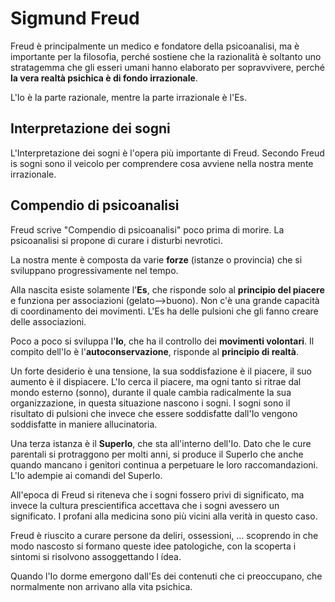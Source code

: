 # Sigmund Freud
Freud è principalmente un medico e fondatore della psicoanalisi, ma è importante per la filosofia, perché sostiene che la razionalità è soltanto uno stratagemma che gli esseri umani hanno elaborato per sopravvivere, perché **la vera realtà psichica è di fondo irrazionale**.

L'Io è la parte razionale, mentre la parte irrazionale è l'Es.

## Interpretazione dei sogni
L'Interpretazione dei sogni è l'opera più importante di Freud. Secondo Freud is sogni sono il veicolo per comprendere cosa avviene nella nostra mente irrazionale.

## Compendio di psicoanalisi
Freud scrive "Compendio di psicoanalisi" poco prima di morire. La psicoanalisi si propone di curare i disturbi nevrotici.

La nostra mente è composta da varie **forze** (istanze o provincia) che si sviluppano progressivamente nel tempo.

Alla nascita esiste solamente l'**Es**, che risponde solo al **principio del piacere** e funziona per associazioni (gelato-->buono). Non c'è una grande capacità di coordinamento dei movimenti.
L'Es ha delle pulsioni che gli fanno creare delle associazioni.

Poco a poco si sviluppa l'**Io**, che ha il controllo dei **movimenti volontari**. Il compito dell'Io è l'**autoconservazione**, risponde al **principio di realtà**.

Un forte desiderio è una tensione, la sua soddisfazione è il piacere, il suo aumento è il dispiacere.
L'Io cerca il piacere, ma ogni tanto si ritrae dal mondo esterno (sonno), durante il quale cambia radicalmente la sua organizzazione, in questa situazione nascono i sogni.
I sogni sono il risultato di pulsioni che invece che essere soddisfatte dall'Io vengono soddisfatte in maniere allucinatoria.

Una terza istanza è il **SuperIo**, che sta all'interno dell'Io. Dato che le cure parentali si protraggono per molti anni, si produce il SuperIo che anche quando mancano i genitori continua a perpetuare le loro raccomandazioni.
L'Io adempie ai comandi del SuperIo.

All'epoca di Freud si riteneva che i sogni fossero privi di significato, ma invece la cultura prescientifica accettava che i sogni avessero un significato.
I profani alla medicina sono più vicini alla verità in questo caso.

Freud è riuscito a curare persone da deliri, ossessioni, ... scoprendo in che modo nascosto si formano queste idee patologiche, con la scoperta i sintomi si risolvono assoggettando l ídea.

Quando l'Io dorme emergono dall'Es dei contenuti che ci preoccupano, che normalmente non arrivano alla vita psichica.
